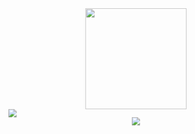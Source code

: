 <div id="header" align="center">
	<a href="https://media2.giphy.com/media/HqviJ4tOO64QVu8wsu/200.gif">
		<img src="https://media2.giphy.com/media/HqviJ4tOO64QVu8wsu/200.gif" width="200"/>
	</a>
</div>
</div id="links" align="center">
    <a href="https://www.youtube.com/channel/UCzXKCmQJmO3D3gCOCD-ticQ">
        <img src="https://img.shields.io/badge/YouTube-red?style=for-the-badge&logo=youtube&logoColor=white" />
    </a>
</div>
<div id="badges" align="center">
	<a href="https://www.youtube.com/channel/UCzXKCmQJmO3D3gCOCD-ticQ/featured">
    <img src="https://komarev.com/ghpvc/?username=DMGHa"/>
	</a>
</div>
